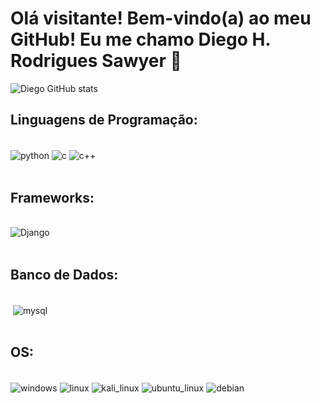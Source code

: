 # Olá visitante! Bem-vindo(a) ao meu GitHub! Eu me chamo Diego H. Rodrigues Sawyer 💾

![Diego GitHub stats](https://github-readme-stats.vercel.app/api?username=diegorodrigues76&show_icons=true&theme=midnight-purple)

## Linguagens de Programação:
<div style="display: inline_block"><br/>
    <img align="center" alt="python" src="https://img.shields.io/badge/Python-14354C?style=for-the-badge&logo=python&logoColor=white">
    <img align="center" alt="c" src="https://img.shields.io/badge/C-00599C?style=for-the-badge&logo=c&logoColor=white">
    <img align="center" alt="c++" src="https://img.shields.io/badge/C%2B%2B-00599C?style=for-the-badge&logo=c%2B%2B&logoColor=white">
</div>
<br>

## Frameworks:
<div style="display: inline_block"><br/>
    <img align="center" alt="Django" src="https://img.shields.io/badge/Django-092E20?style=for-the-badge&logo=django&logoColor=white">
</div>
<br>

## Banco de Dados:
<div style="display: inline_block"><br/>
    <img align="center" alt="" src="https://img.shields.io/badge/MySQL-00000F?style=for-the-badge&logo=mysql&logoColor=white">
    <img align="center" alt="mysql" src="https://img.shields.io/badge/SQLite-07405E?style=for-the-badge&logo=sqlite&logoColor=white">
</div>
<br>

## OS:
<div style="display: inline_block"><br/>
    <img align="center" alt="windows" src="https://img.shields.io/badge/Windows-0078D6?style=for-the-badge&logo=windows&logoColor=white">
    <img align="center" alt="linux" src="https://img.shields.io/badge/Linux-FCC624?style=for-the-badge&logo=linux&logoColor=black">
    <img align="center" alt="kali_linux" src="https://img.shields.io/badge/Kali_Linux-557C94?style=for-the-badge&logo=kali-linux&logoColor=white">
    <img align="center" alt="ubuntu_linux" src="https://img.shields.io/badge/Ubuntu-E95420?style=for-the-badge&logo=ubuntu&logoColor=white">
    <img align="center" alt="debian" src="https://img.shields.io/badge/Debian-A81D33?style=for-the-badge&logo=debian&logoColor=white">
<div/>
